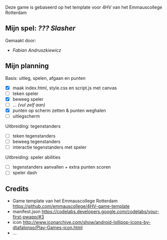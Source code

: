 Deze game is gebaseerd op het template voor 4HV van het Emmauscollege Rotterdam

## Mijn spel: *??? Slasher*
Gemaakt door:
- *Fabian Andruszkiewicz*

## Mijn planning

Basis: uitleg, spelen, afgaan en punten
- [x] maak index.html, style.css en script.js met canvas
- [ ] teken speler
- [x] beweeg speler
- [ ] ... *(vul zelf aan)*
- [x] punten op scherm zetten & punten weghalen
- [ ] uitlegscherm

Uitbreiding: tegenstanders
- [ ] teken tegenstanders
- [ ] beweeg tegenstanders
- [ ] interactie tegenstanders met speler

Uitbreiding: speler abilities
- [ ] tegenstanders aanvallen + extra punten scoren
- [ ] speler dash

## Credits
- Game template van het Emmauscollege Rotterdam https://github.com/emmauscollege/4HV-game-template
- manifest.json https://codelabs.developers.google.com/codelabs/your-first-pwapp/#3
- icon http://www.iconarchive.com/show/android-lollipop-icons-by-dtafalonso/Play-Games-icon.html
- ...
